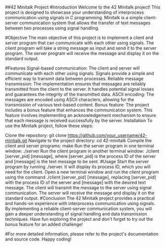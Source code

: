 ##42 Minitalk Project
#Introduction
Welcome to the 42 Minitalk project! This project is designed to showcase your understanding of interprocess communication using signals in C programming. Minitalk is a simple client-server communication system that allows the transfer of text messages between two processes using signal handling.

#Objective
The main objective of this project is to implement a client and server program that can communicate with each other using signals. The client program will take a string message as input and send it to the server program. The server program will receive the message and display it on the standard output.

#Features
Signal-based communication: The client and server will communicate with each other using signals. Signals provide a simple and efficient way to transmit data between processes.
Reliable message transmission: The implementation ensures that messages are reliably transmitted from the client to the server. It handles potential signal losses and guarantees the integrity of the transmitted data.
ASCII encoding: The messages are encoded using ASCII characters, allowing for the transmission of various text-based content.
Bonus feature: The project includes a bonus feature that enhances the communication system. This feature involves implementing an acknowledgement mechanism to ensure that each message is received successfully by the server.
Installation
To use the Minitalk project, follow these steps:

Clone the repository: git clone https://github.com/your_username/42-minitalk.git
Navigate to the project directory: cd 42-minitalk
Compile the client and server programs: make
Run the server program in one terminal window: ./server
Run the client program in another terminal window: ./client [server_pid] [message], where [server_pid] is the process ID of the server and [message] is the text message to be sent.
#Usage
Start the server program by running ./server. It will display its process ID, which you will need for the client.
Open a new terminal window and run the client program using the command ./client [server_pid] [message], replacing [server_pid] with the process ID of the server and [message] with the desired text message.
The client will transmit the message to the server using signal communication.
The server will receive the message and display it on the standard output.
#Conclusion
The 42 Minitalk project provides a practical and hands-on experience with interprocess communication using signals. By implementing a reliable client-server communication system, you will gain a deeper understanding of signal handling and data transmission techniques. Have fun exploring the project and don't forget to try out the bonus feature for an added challenge!

#For more detailed information, please refer to the project's documentation and source code. Happy coding!
